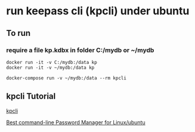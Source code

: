 # run keepass cli  (kpcli) under ubuntu

## To run

### require a file kp.kdbx in folder C:/mydb or ~/mydb

```
docker run -it -v C:/mydb:/data kp
docker run -it -v ~/mydb:/data kp
```

```
docker-compose run -v ~/mydb:/data --rm kpcli 
```

## kpcli Tutorial

[kpcli](http://kpcli.sourceforge.net/)

[Best command-line Password Manager for Linux/ubuntu](https://www.techinfected.net/2016/05/kpcli-best-command-line-password-manager-ubuntu-linux-mint-debian.html)

